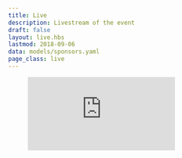 ```yaml
---
title: Live
description: Livestream of the event
draft: false
layout: live.hbs
lastmod: 2018-09-06
data: models/sponsors.yaml
page_class: live
---
```


<figure class="media  media--vimeo">
  <iframe src="https://player.vimeo.com/video/288175779" frameborder="0" webkitallowfullscreen mozallowfullscreen allowfullscreen></iframe>
</figure>
